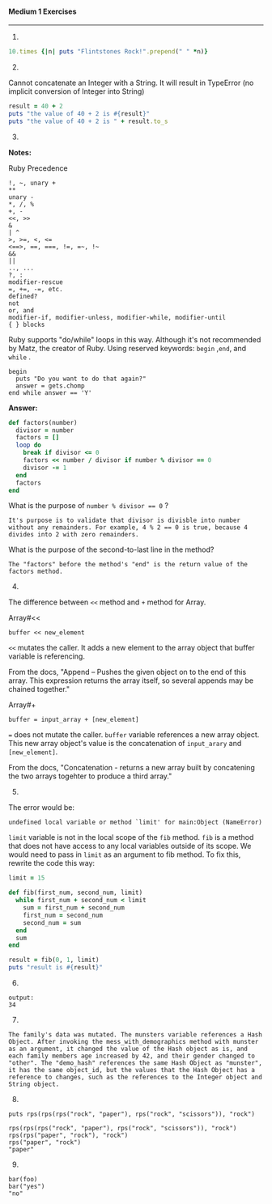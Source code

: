 #### Medium 1 Exercises

----------------------------------------



1.

```ruby
10.times {|n| puts "Flintstones Rock!".prepend(" " *n)}
```

2.

Cannot concatenate an Integer with a String. It will result in TypeError (no implicit conversion of Integer into String)

```ruby
result = 40 + 2
puts "the value of 40 + 2 is #{result}"
puts "the value of 40 + 2 is " + result.to_s
```

3.

**Notes:**

Ruby Precedence

```
!, ~, unary + 
**
unary -
*, /, %
+, -
<<, >>
&
| ^
>, >=, <, <=
<==>, ==, ===, !=, =~, !~
&&
||
.., ...
?, :
modifier-rescue
=, +=, -=, etc.
defined?
not
or, and
modifier-if, modifier-unless, modifier-while, modifier-until
{ } blocks
```



Ruby supports "do/while" loops in this way. Although it's not recommended by Matz, the creator of Ruby. Using reserved keywords: `begin` ,`end`, and `while` .

```
begin
  puts "Do you want to do that again?"
  answer = gets.chomp
end while answer == 'Y'
```



**Answer:** 

```ruby
def factors(number)
  divisor = number
  factors = []
  loop do
    break if divisor <= 0
    factors << number / divisor if number % divisor == 0
    divisor -= 1
  end
  factors
end
```

What is the purpose of `number % divisor == 0` ? 

```
It's purpose is to validate that divisor is divisble into number without any remainders. For example, 4 % 2 == 0 is true, because 4 divides into 2 with zero remainders.
```

What is the purpose of the second-to-last line in the method? 

```
The "factors" before the method's "end" is the return value of the factors method. 
```



4.

The difference between `<<` method and `+` method for Array.

Array#<<

```
buffer << new_element
```

`<<` mutates the caller. It adds a new element to the array object that buffer variable is referencing. 

From the docs, "Append – Pushes the given object on to the end of this array. This  expression returns the array itself, so several appends may be chained  together."


Array#+

```
buffer = input_array + [new_element]
```

`=` does not mutate the caller. `buffer` variable references a new array object. This new array object's value is the concatenation of `input_arary` and `[new_element]`. 

From the docs, "Concatenation - returns a new array built by concatening the two arrays togehter to produce a third array."



5.

The error would be: 

```
undefined local variable or method `limit' for main:Object (NameError)
```

`limit` variable is not in the local scope of the `fib` method. `fib` is a method that does not have access to any local variables outside of its scope. We would need to pass in `limit` as an argument to fib method. To fix this, rewrite the code this way: 

```ruby
limit = 15

def fib(first_num, second_num, limit)
  while first_num + second_num < limit
    sum = first_num + second_num
    first_num = second_num
    second_num = sum
  end
  sum
end

result = fib(0, 1, limit)
puts "result is #{result}"
```



6. 

```
output: 
34
```



7.

```
The family's data was mutated. The munsters variable references a Hash Object. After invoking the mess_with_demographics method with munster as an argument, it changed the value of the Hash object as is, and each family members age increased by 42, and their gender changed to "other". The "demo_hash" references the same Hash Object as "munster", it has the same object_id, but the values that the Hash Object has a reference to changes, such as the references to the Integer object and String object.  
```



8. 

```
puts rps(rps(rps("rock", "paper"), rps("rock", "scissors")), "rock")

rps(rps(rps("rock", "paper"), rps("rock", "scissors")), "rock")
rps(rps("paper", "rock"), "rock")
rps("paper", "rock")
"paper"
```



9.

```
bar(foo)
bar("yes")
"no"
```

